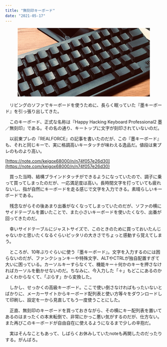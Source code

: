 ```yaml
---
title: "無刻印キーボード"
date: "2021-05-17"
---
```


<figure>

![](assets/n0e1c9db581a2_e9f315cbf63f9702ac0925018d5197c1.jpg)

</figure>

　リビングのソファでキーボードを使うために、長らく眠っていた『墨キーボード』を引っ張り出してきた。

　このキーボード、正式な名称は『Happy Hacking Keyboard Professional2 墨／無刻印』である。その名の通り、キートップに文字が刻印されていないのだ。

　以前東プレの『REALFORCE』の記事を書いたのだが、この『墨キーボード』も、それと同じキーで、実に格調高いキータッチが味わえる逸品だ。値段は東プレのものより高い。

[https://note.com/keigox68000/n/n74f057e26d30](https://note.com/keigox68000/n/n74f057e26d30)

　買った当時、結構ブラインドタッチができるようになっていたので、調子に乗って買ってしまったのだが、一応満足度は高い。長時間文字を打っていても疲れないし、指が自然にキーボードを走る感じで文字を入力できる。素晴らしいキーボードである。

　残念ながらその後あまり出番がなくなってしまっていたのだが、ソファの横にサイドテーブルを置いたことで、また小さいキーボードを使いたくなり、出番が回ってきたのだ。

　幸いサイドテーブルにジャストサイズで、このときのために買っておいたんじゃないかと思いたくなるぐらいピッタリの大きさでちょっと感動すら覚えてしまう。

　ところが、10年ぶりぐらいに使う『墨キーボード』。文字を入力するのには困らないのだが、ファンクションキーや特殊文字、ALTやCTRLが独自配置すぎて大いに困っている。カーソルキーすらなくて、機能キー＋何かのキーを押さなければカーソルを動かせないのだ。ちなみに、今入力した「＋」もどこにあるのかよくわからなくて、「ぷらす」から変換した。

　しかし、せっかくの高級キーボード。ここで使い倒さなければもったいないとばかりに、メーカーサイトからキーボード配列表と使い方等々をダウンロードして印刷し、設定を一から見直してもう一度使うことにした。

　正直、無刻印のキーボードを買っておきながら、その横にキー配列表を置いてあるのはまったくの本末転倒で、非常にかっこ悪い気がするのだが、仕方ない。また再びこのキーボードが自由自在に使えるようになるまで少しの辛抱だ。

　実はそんなこともあって、しばらくお休みしていたnoteも再開したのだったりする。がんばろ。
